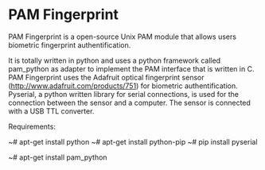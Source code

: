 PAM Fingerprint
===============


PAM Fingerprint is a open-source Unix PAM module that allows users biometric fingerprint authentification.

It is totally written in python and uses a python framework called pam_python as adapter to implement the PAM interface that is written in C. PAM Fingerprint uses the Adafruit optical fingerprint sensor (http://www.adafruit.com/products/751) for biometric authentification. Pyserial, a python written library for serial connections, is used for the connection between the sensor and a computer. The sensor is connected with a USB TTL converter.


Requirements:

~# apt-get install python
~# apt-get install python-pip
~# pip install pyserial

~# apt-get install pam_python
